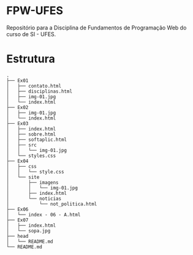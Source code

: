 # FPW-UFES
Repositório para a Disciplina de Fundamentos de Programação Web do curso de SI - UFES.

# Estrutura 

```
.
├── Ex01
│   ├── contato.html
│   ├── disciplinas.html
│   ├── img-01.jpg
│   └── index.html
├── Ex02
│   ├── img-01.jpg
│   └── index.html
├── Ex03
│   ├── index.html
│   ├── sobre.html
│   ├── softaplic.html
│   ├── src
│   │   └── img-01.jpg
│   └── styles.css
├── Ex04
│   ├── css
│   │   └── style.css
│   └── site
│       ├── imagens
│       │   └── img-01.jpg
│       ├── index.html
│       └── noticias
│           └── not_politica.html
├── Ex06
│   └── index - 06 - A.html
├── Ex07
│   ├── index.html
│   └── sopa.jpg
├── head
│   └── README.md
└── README.md
```